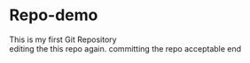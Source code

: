 # Repo-demo
This is my first Git Repository
<br>
editing the this repo again. 
committing the repo
acceptable
end
